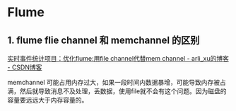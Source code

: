 # Flume

## 1. flume flie channel 和 memchannel 的区别
[实时事件统计项目：优化flume:用file channel代替mem channel - arli_xu的博客 - CSDN博客](https://blog.csdn.net/arli_xu/article/details/83034511)

memchannel 可能占用内存过大，如果一段时间内数据暴增，可能导致内存被占满，然后就导致消息不及处理，丢数据，使用file就不会有这个问题。因为磁盘的容量要远远大于内存容量的。
